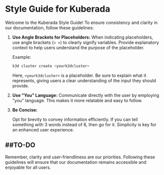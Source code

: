 # Style Guide for Kuberada

Welcome to the Kuberada Style Guide! To ensure consistency and clarity in our documentation, follow these guidelines:

1. **Use Angle Brackets for Placeholders:**
   When indicating placeholders, use angle brackets (`< >`) to clearly signify variables. Provide explanatory context to help users understand the purpose of the placeholder.

   Example:

   ```bash
   k3d cluster create <yourk3dcluster>
   ```

   Here, `<yourk3dcluster>` is a placeholder. Be sure to explain what it represents, giving users a clear understanding of the input they should provide.

2. **Use "You" Language:**
   Communicate directly with the user by employing "you" language. This makes it more relatable and easy to follow.

3. **Be Concise:**

    Opt for brevity to convey information efficiently. If you can tell something with 3 words instead of 8, then go for it. 
    Simplicity is key for an enhanced user experience. 
    
    
    

## ##TO-DO

Remember, clarity and user-friendliness are our priorities. Following these guidelines will ensure that our documentation remains accessible and enjoyable for all users.